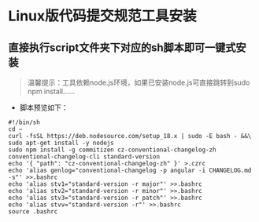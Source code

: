 # Linux版代码提交规范工具安装
## 直接执行script文件夹下对应的sh脚本即可一键式安装
> 温馨提示：工具依赖node.js环境，如果已安装node.js可直接跳转到sudo npm install......
* 脚本预览如下：
```
#!/bin/sh
cd ~
curl -fsSL https://deb.nodesource.com/setup_18.x | sudo -E bash - &&\
sudo apt-get install -y nodejs
sudo npm install -g commitizen cz-conventional-changelog-zh conventional-changelog-cli standard-version
echo '{ "path": "cz-conventional-changelog-zh" }' >.czrc
echo 'alias genlog="conventional-changelog -p angular -i CHANGELOG.md -s"' >>.bashrc
echo 'alias stv1="standard-version -r major"' >>.bashrc
echo 'alias stv2="standard-version -r minor"' >>.bashrc
echo 'alias stv3="standard-version -r patch"' >>.bashrc
echo 'alias stvv="standard-version -r"' >>.bashrc
source .bashrc
```
